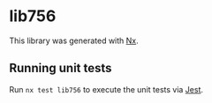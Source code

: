 # lib756

This library was generated with [Nx](https://nx.dev).

## Running unit tests

Run `nx test lib756` to execute the unit tests via [Jest](https://jestjs.io).
